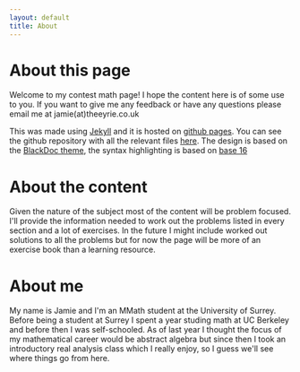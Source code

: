 ```yaml
---
layout: default
title: About
---
```


# About this page

Welcome to my contest math page! I hope the content here is of some use to you. If you want to give me any feedback or have any questions please email me at jamie(at)theeyrie.co.uk

This was made using [Jekyll](http://jekyllrb.com/) and it is hosted on [github pages](https://pages.github.com/). You can see the github repository with all the relevant files [here](https://github.com/jamiecayley/abstractalgebra). The design is based on the [BlackDoc theme](http://karloespiritu.com/blackdoc/), the syntax highlighting is based on [base 16](https://github.com/chriskempson/base16) 

# About the content

Given the nature of the subject most of the content will be problem focused. I'll provide the information needed to work out the problems listed in every section and a lot of exercises. In the future I might include worked out solutions to all the problems but for now the page will be more of an exercise book than a learning resource. 

# About me

My name is Jamie and I'm an MMath student at the University of Surrey. Before being a student at Surrey I spent a year studing math at UC Berkeley and before then I was self-schooled. As of last year I thought the focus of my mathematical career would be abstract algebra but since then I took an introductory real analysis class which I really enjoy, so I guess we'll see where things go from here. 
